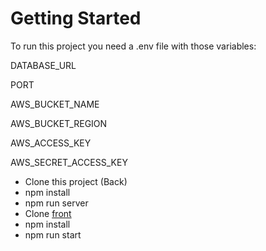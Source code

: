 # Getting Started

To run this project you need a .env file with those variables:

DATABASE_URL

PORT

AWS_BUCKET_NAME

AWS_BUCKET_REGION

AWS_ACCESS_KEY

AWS_SECRET_ACCESS_KEY

- Clone this project (Back)
- npm install
- npm run server
- Clone [front](https://github.com/yoannesbourg/Product-catalog-front)
- npm install
- npm run start

